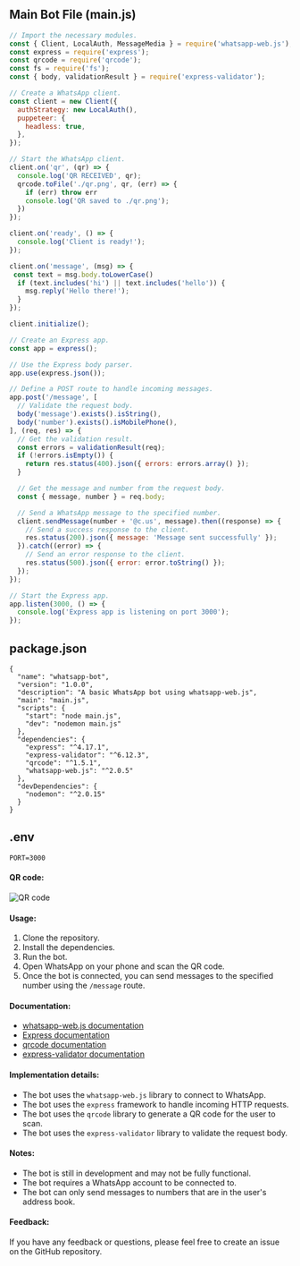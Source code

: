 ## Main Bot File (main.js)
```js
// Import the necessary modules.
const { Client, LocalAuth, MessageMedia } = require('whatsapp-web.js');
const express = require('express');
const qrcode = require('qrcode');
const fs = require('fs');
const { body, validationResult } = require('express-validator');

// Create a WhatsApp client.
const client = new Client({
  authStrategy: new LocalAuth(),
  puppeteer: {
    headless: true,
  },
});

// Start the WhatsApp client.
client.on('qr', (qr) => {
  console.log('QR RECEIVED', qr);
  qrcode.toFile('./qr.png', qr, (err) => {
    if (err) throw err
    console.log('QR saved to ./qr.png');
  })
});

client.on('ready', () => {
  console.log('Client is ready!');
});

client.on('message', (msg) => {
 const text = msg.body.toLowerCase()
  if (text.includes('hi') || text.includes('hello')) {
    msg.reply('Hello there!');
  }
});

client.initialize();

// Create an Express app.
const app = express();

// Use the Express body parser.
app.use(express.json());

// Define a POST route to handle incoming messages.
app.post('/message', [
  // Validate the request body.
  body('message').exists().isString(),
  body('number').exists().isMobilePhone(),
], (req, res) => {
  // Get the validation result.
  const errors = validationResult(req);
  if (!errors.isEmpty()) {
    return res.status(400).json({ errors: errors.array() });
  }

  // Get the message and number from the request body.
  const { message, number } = req.body;

  // Send a WhatsApp message to the specified number.
  client.sendMessage(number + '@c.us', message).then((response) => {
    // Send a success response to the client.
    res.status(200).json({ message: 'Message sent successfully' });
  }).catch((error) => {
    // Send an error response to the client.
    res.status(500).json({ error: error.toString() });
  });
});

// Start the Express app.
app.listen(3000, () => {
  console.log('Express app is listening on port 3000');
});
```

## package.json
```
{
  "name": "whatsapp-bot",
  "version": "1.0.0",
  "description": "A basic WhatsApp bot using whatsapp-web.js",
  "main": "main.js",
  "scripts": {
    "start": "node main.js",
    "dev": "nodemon main.js"
  },
  "dependencies": {
    "express": "^4.17.1",
    "express-validator": "^6.12.3",
    "qrcode": "^1.5.1",
    "whatsapp-web.js": "^2.0.5"
  },
  "devDependencies": {
    "nodemon": "^2.0.15"
  }
}
```

## .env
```
PORT=3000
```

#### QR code:

![QR code](qr.png)

#### Usage:

1. Clone the repository.
2. Install the dependencies.
3. Run the bot.
4. Open WhatsApp on your phone and scan the QR code.
5. Once the bot is connected, you can send messages to the specified number using the `/message` route.

#### Documentation:

* [whatsapp-web.js documentation](https://docs.whatsapp.com/en/web/)
* [Express documentation](https://expressjs.com/en/api.html)
* [qrcode documentation](https://www.npmjs.com/package/qrcode)
* [express-validator documentation](https://express-validator.github.io/docs/)

#### Implementation details:

* The bot uses the `whatsapp-web.js` library to connect to WhatsApp.
* The bot uses the `express` framework to handle incoming HTTP requests.
* The bot uses the `qrcode` library to generate a QR code for the user to scan.
* The bot uses the `express-validator` library to validate the request body.

#### Notes:

* The bot is still in development and may not be fully functional.
* The bot requires a WhatsApp account to be connected to.
* The bot can only send messages to numbers that are in the user's address book.

#### Feedback:

If you have any feedback or questions, please feel free to create an issue on the GitHub repository.